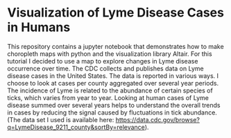 # Visualization of Lyme Disease Cases in Humans

This repository contains a jupyter notebook that demonstrates how to make choropleth maps with python and the visualization library Altair. For this tutorial I decided to use a map to explore changes in Lyme disease occurrence over time. The CDC collects and publishes data on Lyme disease cases in the United States. The data is reported in various ways. I choose to look at cases per county aggregated over several year periods. The incidence of Lyme is related to the abundance of certain species of ticks, which varies from year to year. Looking at human cases of Lyme disease summed over several years helps to understand the overall trends in cases by reducing the signal caused by fluctuations in tick abundance. (The data set I used is available here: https://data.cdc.gov/browse?q=LymeDisease_9211_county&sortBy=relevance).
